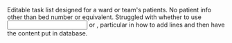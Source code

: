 Editable task list designed for a ward or team's patients.
No patient info other than bed number or equivalent.
Struggled with whether to use <input> or <contenteditable>, particular in how to add lines and then have the content put in database.
